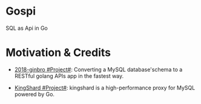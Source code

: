 # Gospi

SQL as Api in Go

# Motivation & Credits

- [2018-ginbro #Project#](https://github.com/dejavuzhou/ginbro): Converting a MySQL database'schema to a RESTful golang APIs app in the fastest way.

- [KingShard #Project#](https://github.com/flike/kingshard): kingshard is a high-performance proxy for MySQL powered by Go.
